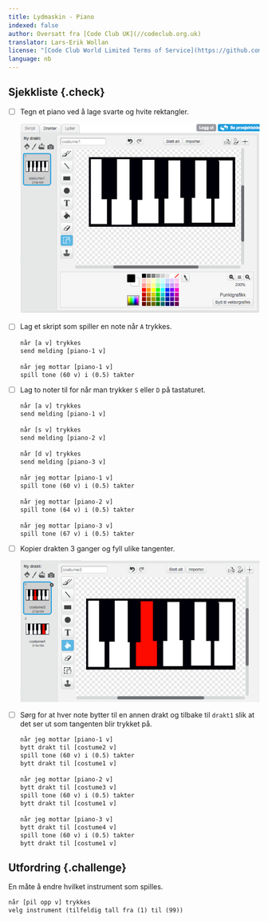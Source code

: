 ```yaml
---
title: Lydmaskin - Piano
indexed: false
author: Oversatt fra [Code Club UK](//codeclub.org.uk)
translator: Lars-Erik Wollan
license: "[Code Club World Limited Terms of Service](https://github.com/CodeClub/scratch-curriculum/blob/master/LICENSE.md)"
language: nb
---
```


## Sjekkliste {.check}

- [ ] Tegn et piano ved å lage svarte og hvite rektangler.

  ![costume1](piano-costume-1.png)

- [ ] Lag et skript som spiller en note når `A` trykkes.

  ```blocks
  når [a v] trykkes
  send melding [piano-1 v]

  når jeg mottar [piano-1 v]
  spill tone (60 v) i (0.5) takter
  ```

- [ ] Lag to noter til for når man trykker `S` eller `D` på tastaturet.

  ```blocks
  når [a v] trykkes
  send melding [piano-1 v]

  når [s v] trykkes
  send melding [piano-2 v]

  når [d v] trykkes
  send melding [piano-3 v]

  når jeg mottar [piano-1 v]
  spill tone (60 v) i (0.5) takter

  når jeg mottar [piano-2 v]
  spill tone (64 v) i (0.5) takter

  når jeg mottar [piano-3 v]
  spill tone (67 v) i (0.5) takter
  ```

- [ ] Kopier drakten 3 ganger og fyll ulike tangenter.

  ![](piano-costume-3.png)

- [ ] Sørg for at hver note bytter til en annen drakt og tilbake til
  `drakt1` slik at det ser ut som tangenten blir trykket på.

  ```blocks
  når jeg mottar [piano-1 v]
  bytt drakt til [costume2 v]
  spill tone (60 v) i (0.5) takter
  bytt drakt til [costume1 v]

  når jeg mottar [piano-2 v]
  bytt drakt til [costume3 v]
  spill tone (60 v) i (0.5) takter
  bytt drakt til [costume1 v]

  når jeg mottar [piano-3 v]
  bytt drakt til [costume4 v]
  spill tone (60 v) i (0.5) takter
  bytt drakt til [costume1 v]
  ```

## Utfordring {.challenge}

En måte å endre hvilket instrument som spilles.

```blocks
når [pil opp v] trykkes
velg instrument (tilfeldig tall fra (1) til (99))
```
